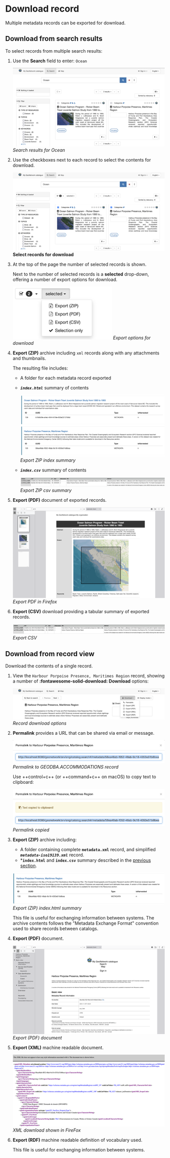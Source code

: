 # Download record

Multiple metadata records can be exported for download.

## Download from search results

To select records from multiple search results:

1.  Use the **Search** field to enter: `Ocean`

    ![](img/search_results.png)
    *Search results for Ocean*

2.  Use the checkboxes next to each record to select the contents for
    download.

    ![](img/download_select_records.png)
    **Select records for download**

3.  At the top of the page the number of selected records is shown.

    Next to the number of selected records is a **selected** drop-down,
    offering a number of export options for download.
    
    ![](img/selected-actions.png)
    *Export options for download*

4.  **Export (ZIP)** archive including `xml` records along with any
    attachments and thumbnails.

    The resulting file includes:

    -   A folder for each metadata record exported

    -   ***`index.html`*** summary of contents

        ![](img/export_index_summary.png)
        *Export ZIP index summary*

    -   ***`index.csv`*** summary of contents

        ![](img/export_index_csv.png)
        *Export ZIP csv summary*

5.  **Export (PDF)** document of
    exported records.

    ![](img/export_pdf.png)
    *Export PDF in Firefox*

6.  **Export (CSV)** download providing
    a tabular summary of exported records.

    
    ![](img/export_index_csv.png)
    *Export CSV*

## Download from record view

Download the contents of a single record.

1.  View the `Harbour Porpoise Presence, Maritimes Region` record, showing a number of **:fontawesome-solid-download: Download** options:

    ![](img/record_download.png)
    *Record download options*

2.  **Permalink** provides a URL that
    can be shared via email or message.

    ![](img/permalink.png)
    *Permalink to GEODBA.ACCOMMODATIONS record*

    Use ++control+c++ (or ++command+c++ on macOS) to copy text to clipboard:

    ![](img/permalink_copied.png)
    *Permalink copied*

3.  **Export (ZIP)** archive including:

    -   A folder containing complete **`metadata.xml`** record, and simplified
        ***`metadata-iso19139.xml`*** record.
    -   ***`index.html`** and **`index.csv`** summary described in
        the [previous section](#download-from-search-results).

    ![](img/export_record_zip.png)
    *Export (ZIP) index.html summary*

    This file is useful for exchanging information between systems. The
    archive contents follows the "Metadata Exchange Format" convention
    used to share records between catalogs.

4.  **Export (PDF)** document.

    ![](img/export_record_pdf.png)
    *Export (PDF) document*

5.  **Export (XML)** machine readable
    document.

    ![](img/record-xml.png)
    *XML download shown in FireFox*

6.  **Export (RDF)** machine readable
    definition of vocabulary used.

    This file is useful for exchanging information between systems.
